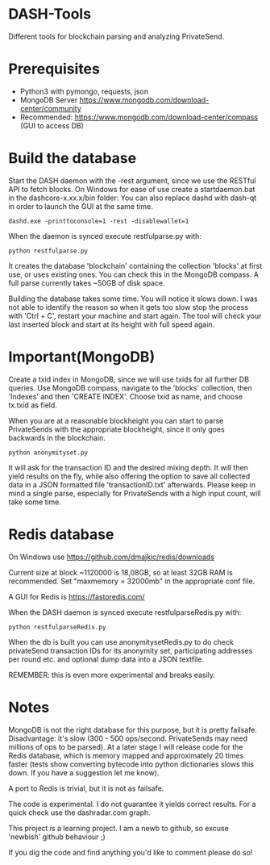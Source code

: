 # DASH-Tools
Different tools for blockchain parsing and analyzing PrivateSend.

# Prerequisites

- Python3 with pymongo, requests, json
- MongoDB Server https://www.mongodb.com/download-center/community
- Recommended: https://www.mongodb.com/download-center/compass (GUI to access DB)
    
# Build the database

Start the DASH daemon with the -rest argument, since we use the RESTful API to fetch blocks.
On Windows for ease of use create a startdaemon.bat in the dashcore-x.xx.x/bin folder:
You can also replace dashd with dash-qt in order to launch the GUI at the same time.

    dashd.exe -printtoconsole=1 -rest -disablewallet=1
    
When the daemon is synced execute restfulparse.py with:

    python restfulparse.py
    
It creates the database 'blockchain' containing the collection 'blocks' at first use, or uses existing ones.
You can check this in the MongoDB compass. A full parse currently takes ~50GB of disk space. 

Building the database takes some time. You will notice it slows down. I was not able to identify the reason 
so when it gets too slow stop the process with 'Ctrl + C', restart your machine and start again.
The tool will check your last inserted block and start at its height with full speed again.

# Important(MongoDB)

Create a txid index in MongoDB, since we will use txids for all further DB queries. Use MongoDB 
compass, navigate to the 'blocks' collection, then 'Indexes' and then 'CREATE INDEX'.
Choose txid as name, and choose tx.txid as field.

When you are at a reasonable blockheight you can start to parse PrivateSends with the appropriate
blockheight, since it only goes backwards in the blockchain.

    python anonymityset.py
    
It will ask for the transaction ID and the desired mixing depth. It will then yield results on the fly, while also offering 
the option to save all collected data in a JSON formatted file 'transactionID.txt' afterwards.
Please keep in mind a single parse, especially for PrivateSends with a high input count, will take some time.

# Redis database

On Windows use https://github.com/dmajkic/redis/downloads

Current size at block ~1120000 is 18,08GB, so at least 32GB RAM is recommended. Set "maxmemory = 32000mb"
in the appropriate conf file.

A GUI for Redis is https://fastoredis.com/

When the DASH daemon is synced execute restfulparseRedis.py with:

    python restfulparseRedis.py
    
When the db is built you can use anonymitysetRedis.py to do check privateSend transaction IDs
for its anonymity set, participating addresses per round etc. and optional dump data into a JSON textfile.

REMEMBER: this is even more experimental and breaks easily.


# Notes

MongoDB is not the right database for this purpose, but it is pretty failsafe. Disadvantage: it's slow (300 - 500 ops/second.
PrivateSends may need millions of ops to be parsed).
At a later stage I will release code for the Redis database, which is memory mapped and approximately 
20 times faster (tests show converting bytecode into python dictionaries slows this down. 
If you have a suggestion let me know).

A port to Redis is trivial, but it is not as failsafe.

The code is experimental. I do not guarantee it yields correct results. For a quick check use the dashradar.com 
graph.

This project is a learning project. I am a newb to github, so excuse 'newbish' github behaviour ;)

If you dig the code and find anything you'd like to comment please do so!
